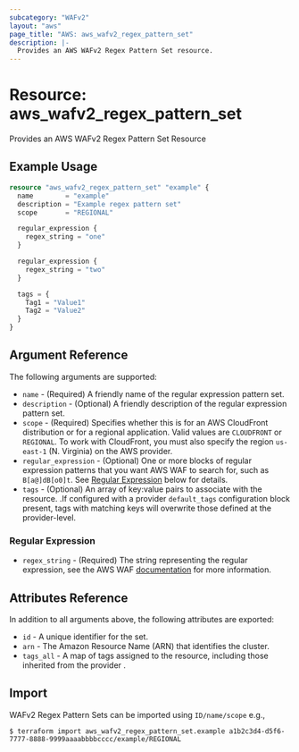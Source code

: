 ```yaml
---
subcategory: "WAFv2"
layout: "aws"
page_title: "AWS: aws_wafv2_regex_pattern_set"
description: |-
  Provides an AWS WAFv2 Regex Pattern Set resource.
---
```


# Resource: aws_wafv2_regex_pattern_set

Provides an AWS WAFv2 Regex Pattern Set Resource

## Example Usage

```terraform
resource "aws_wafv2_regex_pattern_set" "example" {
  name        = "example"
  description = "Example regex pattern set"
  scope       = "REGIONAL"

  regular_expression {
    regex_string = "one"
  }

  regular_expression {
    regex_string = "two"
  }

  tags = {
    Tag1 = "Value1"
    Tag2 = "Value2"
  }
}
```

## Argument Reference

The following arguments are supported:

* `name` - (Required) A friendly name of the regular expression pattern set.
* `description` - (Optional) A friendly description of the regular expression pattern set.
* `scope` - (Required) Specifies whether this is for an AWS CloudFront distribution or for a regional application. Valid values are `CLOUDFRONT` or `REGIONAL`. To work with CloudFront, you must also specify the region `us-east-1` (N. Virginia) on the AWS provider.
* `regular_expression` - (Optional) One or more blocks of regular expression patterns that you want AWS WAF to search for, such as `B[a@]dB[o0]t`. See [Regular Expression](#regular-expression) below for details.
* `tags` - (Optional) An array of key:value pairs to associate with the resource. .If configured with a provider `default_tags` configuration block present, tags with matching keys will overwrite those defined at the provider-level.

### Regular Expression

* `regex_string` - (Required) The string representing the regular expression, see the AWS WAF [documentation](https://docs.aws.amazon.com/waf/latest/developerguide/waf-regex-pattern-set-creating.html) for more information.

## Attributes Reference

In addition to all arguments above, the following attributes are exported:

* `id` - A unique identifier for the set.
* `arn` - The Amazon Resource Name (ARN) that identifies the cluster.
* `tags_all` - A map of tags assigned to the resource, including those inherited from the provider .

## Import

WAFv2 Regex Pattern Sets can be imported using `ID/name/scope` e.g.,

```
$ terraform import aws_wafv2_regex_pattern_set.example a1b2c3d4-d5f6-7777-8888-9999aaaabbbbcccc/example/REGIONAL
```
